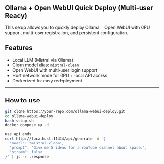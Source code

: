 ## Ollama + Open WebUI Quick Deploy (Multi-user Ready)

This setup allows you to quickly deploy Ollama + Open WebUI with GPU support, multi-user registration, and persistent configuration.

##  Features

- Local LLM (Mistral via Ollama)
- Clean model alias: `mistral-clean`
- Open WebUI with multi-user login support
- Host network mode for GPU + local API access
- Dockerized for easy redeployment

---

##  How to use

```bash
git clone https://your-repo.com/ollama-webui-deploy.git
cd ollama-webui-deploy
bash setup.sh
docker compose up -d

use api ends
curl http://localhost:11434/api/generate -d '{
  "model": "mistral-clean",
  "prompt": "Give me 5 ideas for a YouTube channel about space.",
  "stream": false
}' | jq -r .response

